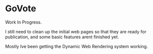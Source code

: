 # GoVote

Work In Progress.

I still need to clean up the initial web pages so that they are ready for publication, and some basic features arent finished yet.

Mostly Ive been getting the Dynamic Web Rendering system working.

